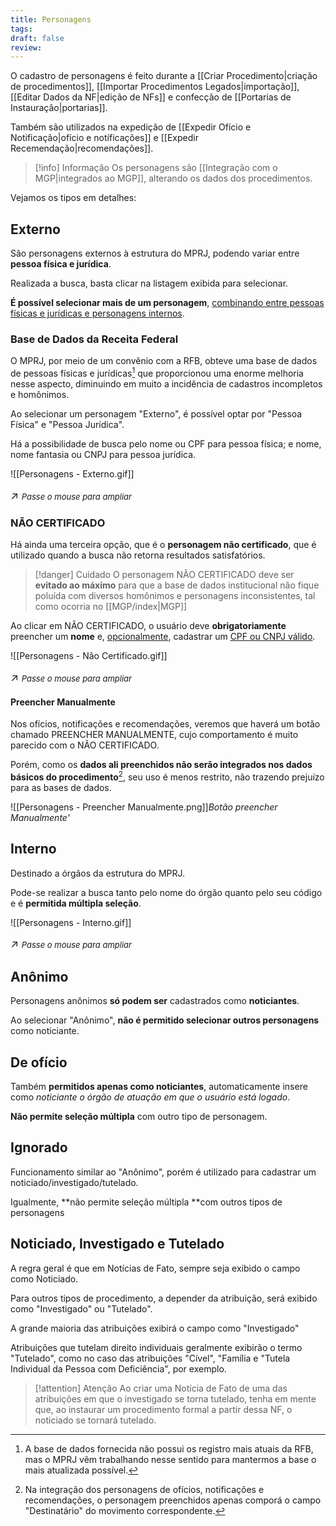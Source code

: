 ```yaml
---
title: Personagens
tags: 
draft: false
review:
---
```

O cadastro de personagens é feito durante a [[Criar Procedimento|criação de procedimentos]], [[Importar Procedimentos Legados|importação]], [[Editar Dados da NF|edição de NFs]] e confecção de [[Portarias de Instauração|portarias]].

Também são utilizados na expedição de [[Expedir Ofício e Notificação|ofício e notíficações]] e [[Expedir Recemendação|recomendações]].

> [!info] Informação
> Os personagens são [[Integração com o MGP|integrados ao MGP]], alterando os dados dos procedimentos.

Vejamos os tipos em detalhes:
## Externo

São personagens externos à estrutura do MPRJ, podendo variar entre **pessoa física e jurídica**. 

Realizada a busca, basta clicar na listagem exibida para selecionar.

**É possível selecionar mais de um personagem**, <u> combinando entre pessoas físicas e jurídicas e  personagens internos</u>.

### Base de Dados da Receita Federal

O MPRJ, por meio de um convênio com  a RFB, obteve uma base de dados de pessoas físicas e jurídicas[^1] que proporcionou uma enorme melhoria nesse aspecto, diminuindo em muito a incidência de cadastros incompletos e homônimos.

Ao selecionar um personagem "Externo", é possível optar por "Pessoa Física" e "Pessoa Jurídica".

Há a possibilidade de busca pelo nome ou CPF para pessoa física; e nome, nome fantasia ou CNPJ para pessoa jurídica.

![[Personagens - Externo.gif]]<p style="font-size: 1.2em;">↗️ <em style="font-size: small;">Passe o mouse para ampliar</em></p>

### NÃO CERTIFICADO

Há ainda uma terceira opção, que é o **personagem não certificado**, que é utilizado quando a busca não retorna resultados satisfatórios.
>[!danger] Cuidado
>O personagem NÃO CERTIFICADO deve ser **evitado ao máximo** para que a base de dados institucional não fique poluída com diversos homônimos e personagens inconsistentes, tal como ocorria no [[MGP/index|MGP]]

Ao clicar em NÃO CERTIFICADO, o usuário deve **obrigatoriamente** preencher um **nome** e, <u> opcionalmente</u>, cadastrar um <u>CPF ou CNPJ válido</u>.

![[Personagens - Não Certificado.gif]]<p style="font-size: 1.2em;">↗️ <em style="font-size: small;">Passe o mouse para ampliar</em></p>
#### Preencher Manualmente

Nos ofícios, notificações e recomendações, veremos que haverá um botão chamado PREENCHER MANUALMENTE, cujo comportamento é muito parecido com o NÃO CERTIFICADO.

Porém, como os **dados ali preenchidos não serão integrados nos dados básicos do procedimento**[^2], seu uso é menos restrito, não trazendo prejuízo para as bases de dados.


![[Personagens - Preencher Manualmente.png]]*Botão preencher Manualmente'*
## Interno

Destinado a órgãos da estrutura do MPRJ.

Pode-se realizar a busca tanto pelo nome do órgão quanto pelo seu código e é **permitida múltipla seleção**.

![[Personagens - Interno.gif]]<p style="font-size: 1.2em;">↗️ <em style="font-size: small;">Passe o mouse para ampliar</em></p>

## Anônimo

Personagens anônimos **só podem ser** cadastrados como **noticiantes**.

Ao selecionar "Anônimo", **não é permitido selecionar outros personagens** como noticiante.
## De ofício

Também **permitidos apenas como noticiantes**, automaticamente insere como *noticiante o órgão de atuação em que o usuário está logado*.

**Não permite seleção múltipla** com outro tipo de personagem.
## Ignorado

Funcionamento similar ao "Anônimo", porém é utilizado para cadastrar um noticiado/investigado/tutelado.

Igualmente, **não permite seleção múltipla **com outros tipos de personagens

## Noticiado, Investigado e Tutelado

A regra geral é que em Notícias de Fato, sempre seja exibido o campo como Noticiado.

Para outros tipos de procedimento, a depender da atribuição, será exibido como "Investigado" ou "Tutelado".

A grande maioria das atribuições exibirá o campo como "Investigado"

Atribuições que tutelam direito individuais geralmente exibirão o termo "Tutelado", como no caso das atribuições "Cível", "Família e "Tutela Individual da Pessoa com Deficiência", por exemplo.

>[!attention] Atenção
> Ao criar uma Notícia de Fato de uma das atribuições em que o investigado se torna tutelado, tenha em mente que, ao instaurar um procedimento formal a partir dessa NF, o noticiado se tornará tutelado.

[^1]: A base de dados fornecida não possui os registro mais atuais da RFB, mas o MPRJ vêm trabalhando nesse sentido para mantermos a base o mais atualizada possível.
[^2]: Na integração dos personagens de ofícios, notificações e recomendações, o personagem preenchidos apenas comporá o campo "Destinatário" do movimento correspondente.